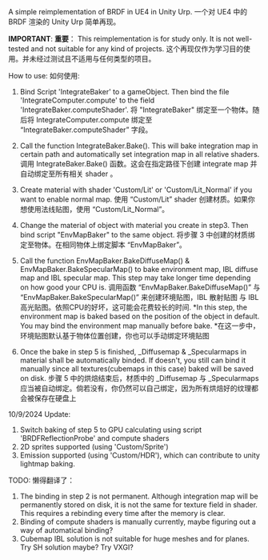 A simple reimplementation of BRDF in UE4 in Unity Urp.
一个对 UE4 中的 BRDF 渲染的 Unity Urp 简单再现。

**IMPORTANT**:
**重要**：
This reimplementation is for study only. It is not well-tested and not suitable for any kind of projects.
这个再现仅作为学习目的使用。并未经过测试且不适用与任何类型的项目。

How to use:
如何使用:
1. Bind Script 'IntegrateBaker' to a gameObject. Then bind the file 'IntegrateComputer.compute' to the field 'IntegrateBaker.computeShader'.
将 "IntegrateBaker" 绑定至一个物体。随后将 IntegrateComputer.compute 绑定至 “IntegrateBaker.computeShader” 字段。

2. Call the function IntegrateBaker.Bake(). This will bake integration map in certain path and automatically set integration map in all relative shaders.
调用 IntegrateBaker.Bake() 函数。这会在指定路径下创建 integrate map 并自动绑定至所有相关 shader 。

3. Create material with shader 'Custom/Lit' or 'Custom/Lit_Normal' if you want to enable normal map.
使用 “Custom/Lit” shader 创建材质。如果你想使用法线贴图，使用 “Custom/Lit_Normal”。

4. Change the material of object with material you create in step3. Then bind script "EnvMapBaker" to the same object.
将步骤 3 中创建的材质绑定至物体。在相同物体上绑定脚本 “EnvMapBaker”。

5. Call the function EnvMapBaker.BakeDiffuseMap() & EnvMapBaker.BakeSpecularMap() to bake environment map, IBL diffuse map and IBL specular map. This step may take longer time depending on how good your CPU is.
调用函数 “EnvMapBaker.BakeDiffuseMap()” 与 “EnvMapBaker.BakeSpecularMap()” 来创建环境贴图，IBL 散射贴图 与 IBL 高光贴图。依照CPU的好坏，这可能会花费较长的时间.
*In this step, the environment map is baked based on the position of the object in default. You may bind the environment map manually before bake.
*在这一步中，环境贴图默认基于物体位置创建，你也可以手动绑定环境贴图

6. Once the bake in step 5 is finished, _Diffusemap & _Specularmaps in material shall be automatically binded. If doesn't, you still can bind it manually since all textures(cubemaps in this case) baked will be saved on disk.
步骤 5 中的烘焙结束后，材质中的 _Diffusemap 与 _Specularmaps 应当被自动绑定。倘若没有，你仍然可以自己绑定，因为所有烘焙好的纹理都会被保存在硬盘上

10/9/2024 Update:
1. Switch baking of step 5 to GPU calculating using script 'BRDFReflectionProbe' and compute shaders
2. 2D sprites supported (using 'Custom/Sprite')
3. Emission supported (using 'Custom/HDR'), which can contribute to unity lightmap baking.

TODO:
懒得翻译了：
1. The binding in step 2 is not permanent. Although integration map will be permanently stored on disk, it is not the same for texture field in shader. This requires a rebinding every time after the memory is clear.
2. Binding of compute shaders is manually currently, maybe figuring out a way of automatical binding?
3. Cubemap IBL solution is not suitable for huge meshes and for planes. Try SH solution maybe? Try VXGI?